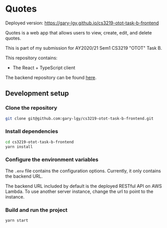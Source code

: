 # Quotes

Deployed version: <https://gary-lgy.github.io/cs3219-otot-task-b-frontend>

Quotes is a web app that allows users to view, create, edit, and delete quotes.

This is part of my submission for AY2020/21 Sem1 CS3219 "OTOT" Task B.

This repository contains:

- The React + TypeScript client

The backend repository can be found [here](https://www.github.com/gary-lgy/cs3219-otot-task-b-backend/).

## Development setup

### Clone the repository

```bash
git clone git@github.com:gary-lgy/cs3219-otot-task-b-frontend.git
```

### Install dependencies

```bash
cd cs3219-otot-task-b-frontend
yarn install
```

### Configure the environment variables

The `.env` file contains the configuration options.
Currently, it only contains the backend URL.

The backend URL included by default is the deployed RESTful API on AWS Lambda. To use another server instance, change the url to point to the instance.

### Build and run the project

```bash
yarn start
```
